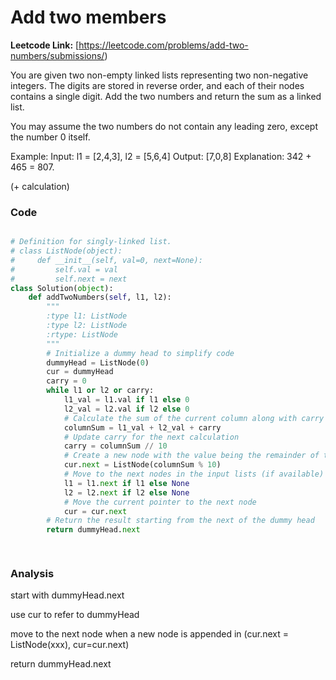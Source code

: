 # Add two members

**Leetcode Link:** [https://leetcode.com/problems/add-two-numbers/submissions/)

You are given two non-empty linked lists representing two non-negative integers. The digits are stored in reverse order, and each of their nodes contains a single digit. Add the two numbers and return the sum as a linked list.

You may assume the two numbers do not contain any leading zero, except the number 0 itself.

Example:
Input: l1 = [2,4,3], l2 = [5,6,4]
Output: [7,0,8]
Explanation: 342 + 465 = 807.

(+ calculation)

### Code

```python

# Definition for singly-linked list.
# class ListNode(object):
#     def __init__(self, val=0, next=None):
#         self.val = val
#         self.next = next
class Solution(object):
    def addTwoNumbers(self, l1, l2):
        """
        :type l1: ListNode
        :type l2: ListNode
        :rtype: ListNode
        """
        # Initialize a dummy head to simplify code
        dummyHead = ListNode(0)
        cur = dummyHead
        carry = 0
        while l1 or l2 or carry:
            l1_val = l1.val if l1 else 0
            l2_val = l2.val if l2 else 0
            # Calculate the sum of the current column along with carry
            columnSum = l1_val + l2_val + carry
            # Update carry for the next calculation
            carry = columnSum // 10
            # Create a new node with the value being the remainder of the sum
            cur.next = ListNode(columnSum % 10)
            # Move to the next nodes in the input lists (if available)
            l1 = l1.next if l1 else None
            l2 = l2.next if l2 else None
            # Move the current pointer to the next node
            cur = cur.next
        # Return the result starting from the next of the dummy head
        return dummyHead.next

            
 ```


### Analysis
start with dummyHead.next

use cur to refer to dummyHead

move to the next node when a new node is appended in (cur.next = ListNode(xxx), cur=cur.next)

return dummyHead.next

